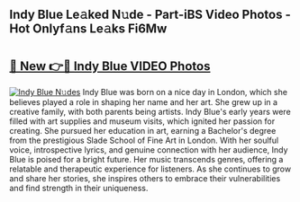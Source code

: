 ## Indy Blue Le𝚊ked N𝚞de - Part-iBS Video Photos - Hot Onlyf𝚊ns Le𝚊ks Fi6Mw

# <h2><a href="http://ab33461.deff.icu/?id=Indy+Blue">🔗 New 👉🔴 Indy Blue VIDEO Photos</a></h2>

[![Indy Blue N𝚞des](https://i.imgur.com/rIISA9y.gif)](http://ab33461.deff.icu/?id=Indy+Blue)
Indy Blue was born on a nice day in London, which she believes played a role in shaping her name and her art. She grew up in a creative family, with both parents being artists. Indy Blue's early years were filled with art supplies and museum visits, which ignited her passion for creating. She pursued her education in art, earning a Bachelor's degree from the prestigious Slade School of Fine Art in London. With her soulful voice, introspective lyrics, and genuine connection with her audience, Indy Blue is poised for a bright future. Her music transcends genres, offering a relatable and therapeutic experience for listeners. As she continues to grow and share her stories, she inspires others to embrace their vulnerabilities and find strength in their uniqueness.
